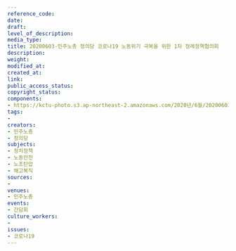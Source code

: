 ```yaml
---
reference_code: 
date: 
draft: 
level_of_description: 
media_type: 
title: 20200603-민주노총 정의당 코로나19 노동위기 극복을 위한 1차 정례정책협의회
description: 
weight: 
modified_at: 
created_at: 
link: 
public_access_status: 
copyright_status: 
components:
- https://kctu-photo.s3.ap-northeast-2.amazonaws.com/2020년/6월/20200603-민주노총+정의당+코로나19+노동위기+극복을+위한+1차+정례정책협의회/_DSC5909.jpg
tags:
- 
creators:
- 민주노총
- 정의당
subjects:
- 정치정책
- 노동안전
- 노조탄압
- 해고복직
sources:
- 
venues:
- 민주노총
events:
- 간담회
culture_workers:
- 
issues:
- 코로나19
---
```

